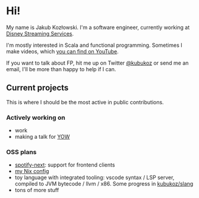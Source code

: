 # Hi!

My name is Jakub Kozłowski. I'm a software engineer, currently working at [Disney Streaming Services](https://www.disneystreaming.com/).

I'm mostly interested in Scala and functional programming. Sometimes I make videos, which [you can find on YouTube](http://yt.kubukoz.com).

If you want to talk about FP, hit me up on Twitter [@kubukoz](https://twitter.com/kubukoz) or send me an email, I'll be more than happy to help if I can.

## Current projects

This is where I should be the most active in public contributions.

### Actively working on

- work
- making a talk for [YOW](https://yowconference.com/lambdajam)

### OSS plans

- [spotify-next](https://github.com/kubukoz/spotify-next): support for frontend clients
- [my Nix config](https://github.com/kubukoz/nix-config)
- toy language with integrated tooling: vscode syntax / LSP server, compiled to JVM bytecode / llvm / x86. Some progress in [kubukoz/slang](https://github.com/kubukoz/slang)
- tons of more stuff
